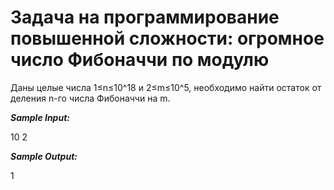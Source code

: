 # Задача на программирование повышенной сложности: огромное число Фибоначчи по модулю #


Даны целые числа 1≤n≤10^18 и 2≤m≤10^5, необходимо найти остаток от деления n-го числа Фибоначчи на m.



***Sample Input:***

10 2

***Sample Output:***

1
